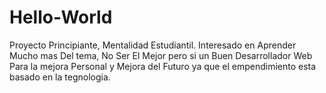 # Hello-World
Proyecto Principiante, Mentalidad Estudiantil.
  Interesado en Aprender Mucho mas Del tema, No Ser El Mejor pero si un Buen Desarrollador Web
  Para la mejora Personal y Mejora del Futuro ya que el empendimiento esta basado en la tegnologia.
